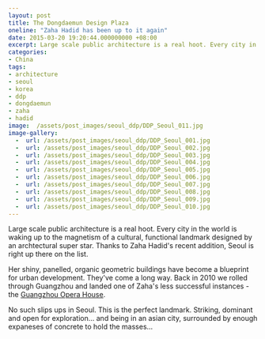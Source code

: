 ```yaml
---
layout: post
title: The Dongdaemun Design Plaza
oneline: "Zaha Hadid has been up to it again"
date: 2015-03-20 19:20:44.000000000 +08:00
excerpt: Large scale public architecture is a real hoot. Every city in the world is waking up to the magnetism of a cultural, functional landmark designed by an archtectural super star. Thanks to Zaha Hadid's recent addition, Seoul is right up there on the list.
categories:
- China
tags:
- architecture
- seoul
- korea
- ddp
- dongdaemun
- zaha
- hadid
image:  /assets/post_images/seoul_ddp/DDP_Seoul_011.jpg
image-gallery:
  -  url: /assets/post_images/seoul_ddp/DDP_Seoul_001.jpg
  -  url: /assets/post_images/seoul_ddp/DDP_Seoul_002.jpg
  -  url: /assets/post_images/seoul_ddp/DDP_Seoul_003.jpg
  -  url: /assets/post_images/seoul_ddp/DDP_Seoul_004.jpg
  -  url: /assets/post_images/seoul_ddp/DDP_Seoul_005.jpg
  -  url: /assets/post_images/seoul_ddp/DDP_Seoul_006.jpg
  -  url: /assets/post_images/seoul_ddp/DDP_Seoul_007.jpg
  -  url: /assets/post_images/seoul_ddp/DDP_Seoul_008.jpg
  -  url: /assets/post_images/seoul_ddp/DDP_Seoul_009.jpg
  -  url: /assets/post_images/seoul_ddp/DDP_Seoul_010.jpg
---
```

Large scale public architecture is a real hoot. Every city in the world is waking up to the magnetism of a cultural, functional landmark designed by an archtectural super star. Thanks to Zaha Hadid's recent addition, Seoul is right up there on the list.

Her shiny, panelled, organic geometric buildings have become a blueprint for urban development. They've come a long way. Back in 2010 we rolled through Guangzhou and landed one of Zaha's less successful instances - the <a href="http://triplefiveshanghai.com/articles/china/2010/09/26/zaha-hadid-guangzhou.html">Guangzhou Opera House</a>.

No such slips ups in Seoul. This is the perfect landmark. Striking, dominant and open for exploration... and being in an asian city, surrounded by enough expaneses of concrete to hold the masses...
